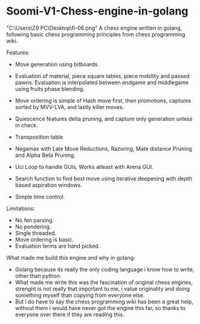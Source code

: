 # Soomi-V1-Chess-engine-in-golang
"C:\Users\Z9 PC\Desktop\fi-06.png"
A chess engine written in golang, following basic chess programming principles from chess programming wiki.

Features:

- Move generation using bitboards

- Evaluation of material, piece square tables, piece mobility and passed pawns.
  Evaluation is interpolated between endgame and middlegame using fruits phase blending.

- Move ordering is simple of Hash move first, then promotions, captures sorted by MVV-LVA, and lastly killer moves.

- Quiescence features delta pruning, and capture only generation unless in check.

- Transposition table

- Negamax with Late Move Reductions, Razoring, Mate distance Pruning and Alpha Beta Pruning.

- Uci Loop to handle GUIs, Works atleast with Arena GUI.

- Search function to find best move using iterative deepening with depth based aspiration windows.

- Simple time control.

Limitations:

- No fen parsing.
- No pondering.
- Single threaded.
- Move ordering is basic.
- Evaluation terms are hand picked.

What made me build this engine and why in golang:

- Golang because its really the only coding language i know how to write, other than python.
- What made me write this was the fascination of original chess engines, strenght is not really that important to me, i value originality and doing something myself than copying from everyone else.
- But i do have to say the chess programming wiki has been a great help, without them i would have never got the engine this far, so thanks to everyone over there if they are reading this.
